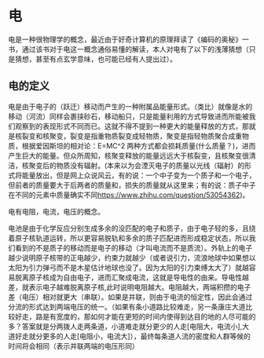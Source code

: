 # 电

电是一种很物理学的概念，最近由于好奇计算机的原理拜读了《编码的奥秘》一书，通过该书对于电这一概念通俗易懂的解读，本人对电有了以下的浅薄猜想（只是猜想，甚至有点玄学意味，也可能已经有人提出过）。

## 电的定义

电是由于电子的（跃迁）移动而产生的一种附属品能量形式。（类比）就像是水的移动（河流）同样会裹挟砂石，移动船只，只是能量利用的方式导致进而所能被我们观察到的表现形式不同而已。这就不得不提到一种更大的能量释放的方式，那就是核裂变和核聚变，裂变是指重物质裂变成轻物质，聚变是指轻物质聚合成重物质，根据爱因斯坦的相对论：E=MC^2 两种方式都会损耗质量(什么质量？)，进而产生巨大的能量。但众所周知，核聚变释放的能量远远大于核裂变，且核聚变很清洁，核聚变后的物质没有辐射。(本来以为会湮灭电子的质量以光线（辐射）的形式将能量放出，但是网上众说风云，有的说：一个中子变为一个质子和一个电子，但前者的质量要大于后两者的质量和，损失的质量就从这里来；有的说：质子中子在不同的元素中质量确实不同<https://www.zhihu.com/question/53054362>)。

电有电阻，电流，电压的概念。

电池是由于化学反应分别生成多余的没匹配的电子和质子，由于电子轻的多，且绕着原子核轨道运转，所以更容易脱轨和多余的质子匹配进而形成稳定状态，所以我们看到的不是质子的移动而是电子的移动（才叫电流而不是质流）。外轨上的电子越少说明原子核带的正电越少，约束力就越少（或者说引力，流浪地球中如果想以太阳为引力弹弓而不是木星估计地球也没了。因为太阳的引力束缚太大了）就越容易脱离原子核成为自由电子，进而汇聚成电流，这就是导电性的由来。导电性越差，就表示电子越难脱离原子核,此时说明电阻越大。电阻越大，两端积攒的电子差（电压）相对就更大（串联）。如果是并联，则由于电流的恒定性，因此会通过分流的形式达到两端电压的统一。（如果有条小道路比较难走，另一条康庄大道比较好走，路是有宽度的，那如何才能在更短的时间内使得到达目的地的人尽可能的多？答案就是分两拨人走两条道，小道难走就分更少的人走[电阻大，电流小],大道好走就分更多的人走[电阻小，电流大]），最终每条道人流的密度和人群等候的时间将会相同（表示并联两端的电压形同）